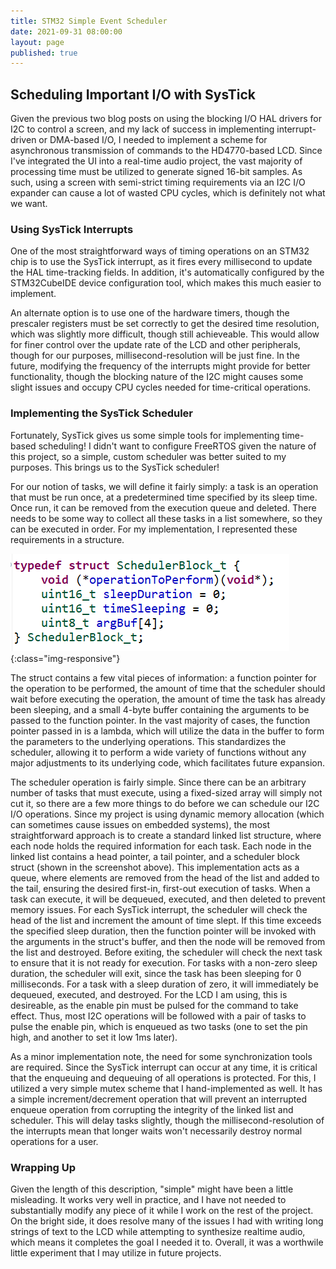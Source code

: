 ```yaml
---
title: STM32 Simple Event Scheduler
date: 2021-09-31 08:00:00
layout: page
published: true
---
```


## Scheduling Important I/O with SysTick

Given the previous two blog posts on using the blocking I/O HAL drivers for I2C to control a screen, and my lack of success in implementing interrupt-driven or DMA-based I/O, I needed to implement a scheme for asynchronous transmission of commands to the HD4770-based LCD. Since I've integrated the UI into a real-time audio project, the vast majority of processing time must be utilized to generate signed 16-bit samples. As such, using a screen with semi-strict timing requirements via an I2C I/O expander can cause a lot of wasted CPU cycles, which is definitely not what we want.

### Using SysTick Interrupts

One of the most straightforward ways of timing operations on an STM32 chip is to use the SysTick interrupt, as it fires every millisecond to update the HAL time-tracking fields. In addition, it's automatically configured by the STM32CubeIDE device configuration tool, which makes this much easier to implement.

An alternate option is to use one of the hardware timers, though the prescaler registers must be set correctly to get the desired time resolution, which was slightly more difficult, though still achieveable. This would allow for finer control over the update rate of the LCD and other peripherals, though for our purposes, millisecond-resolution will be just fine. In the future, modifying the frequency of the interrupts might provide for better functionality, though the blocking nature of the I2C might causes some slight issues and occupy CPU cycles needed for time-critical operations.  

### Implementing the SysTick Scheduler

Fortunately, SysTick gives us some simple tools for implementing time-based scheduling! I didn't want to configure FreeRTOS given the nature of this project, so a simple, custom scheduler was better suited to my purposes. This brings us to the SysTick scheduler!

For our notion of tasks, we will define it fairly simply: a task is an operation that must be run once, at a predetermined time specified by its sleep time. Once run, it can be removed from the execution queue and deleted. There needs to be some way to collect all these tasks in a list somewhere, so they can be executed in order. For my implementation, I represented these requirements in a structure.

![scheduler-struct](/assets/img/scheduler_struct.png){:class="img-responsive"}

The struct contains a few vital pieces of information: a function pointer for the operation to be performed, the amount of time that the scheduler should wait before executing the operation, the amount of time the task has already been sleeping, and a small 4-byte buffer containing the arguments to be passed to the function pointer. In the vast majority of cases, the function pointer passed in is a lambda, which will utilize the data in the buffer to form the parameters to the underlying operations. This standardizes the scheduler, allowing it to perform a wide variety of functions without any major adjustments to its underlying code, which facilitates future expansion. 

The scheduler operation is fairly simple. Since there can be an arbitrary number of tasks that must execute, using a fixed-sized array will simply not cut it, so there are a few more things to do before we can schedule our I2C I/O operations. Since my project is using dynamic memory allocation (which can sometimes cause issues on embedded systems), the most straightforward approach is to create a standard linked list structure, where each node holds the required information for each task. Each node in the linked list contains a head pointer, a tail pointer, and a scheduler block struct (shown in the screenshot above). This implementation acts as a queue, where elements are removed from the head of the list and added to the tail, ensuring the desired first-in, first-out execution of tasks. When a task can execute, it will be dequeued, executed, and then deleted to prevent memory issues. For each SysTick interrupt, the scheduler will check the head of the list and increment the amount of time slept. If this time exceeds the specified sleep duration, then the function pointer will be invoked with the arguments in the struct's buffer, and then the node will be removed from the list and destroyed. Before exiting, the scheduler will check the next task to ensure that it is not ready for execution. For tasks with a non-zero sleep duration, the scheduler will exit, since the task has been sleeping for 0 milliseconds. For a task with a sleep duration of zero, it will immediately be dequeued, executed, and destroyed. For the LCD I am using, this is desireable, as the enable pin must be pulsed for the command to take effect. Thus, most I2C operations will be followed with a pair of tasks to pulse the enable pin, which is enqueued as two tasks (one to set the pin high, and another to set it low 1ms later).

As a minor implementation note, the need for some synchronization tools are required. Since the SysTick interrupt can occur at any time, it is critical that the enqueuing and dequeuing of all operations is protected. For this, I utilized a very simple mutex scheme that I hand-implemented as well. It has a simple increment/decrement operation that will prevent an interrupted enqueue operation from corrupting the integrity of the linked list and scheduler. This will delay tasks slightly, though the millisecond-resolution of the interrupts mean that longer waits won't necessarily destroy normal operations for a user.

### Wrapping Up

Given the length of this description, "simple" might have been a little misleading. It works very well in practice, and I have not needed to substantially modify any piece of it while I work on the rest of the project. On the bright side, it does resolve many of the issues I had with writing long strings of text to the LCD while attempting to synthesize realtime audio, which means it completes the goal I needed it to. Overall, it was a worthwile little experiment that I may utilize in future projects.